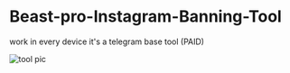 # Beast-pro-Instagram-Banning-Tool

work in every device it's a telegram base tool (PAID)

![tool pic]([https://files.catbox.moe/24ymqd.png](https://files.catbox.moe/xrh9il.jpg)https://files.catbox.moe/xrh9il.jpg)
